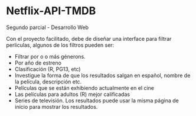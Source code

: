 # Netflix-API-TMDB
Segundo parcial - Desarrollo Web

Con el proyecto facilitado, debe de diseñar una interface para filtrar perliculas, algunos de los filtros pueden ser:
- Filtrar por o o más génerons.
- Por año de estreno
- Clasificación (R, PG13, etc)
- Investigue la forma de que los resultados salgan en español, nombre de la película, descripción etc.
- Películas que se están exhibiendo actualmente en el cine
- Las películas para adultos (R) mejor calificadas
- Series de televisión.
Los resultados puede usar la misma página de inicio para mostrar los resultados.
